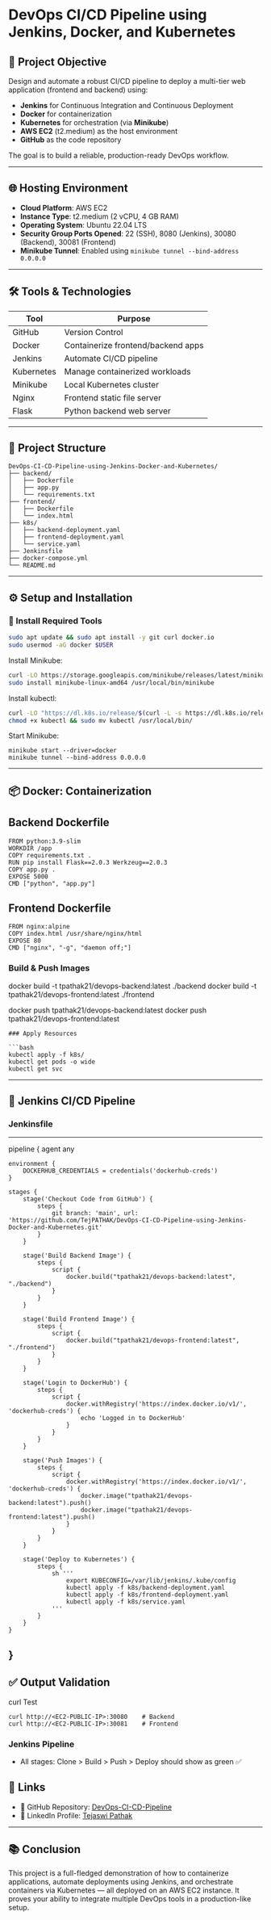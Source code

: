 # DevOps CI/CD Pipeline using Jenkins, Docker, and Kubernetes

## 🚀 Project Objective

Design and automate a robust CI/CD pipeline to deploy a multi-tier web application (frontend and backend) using:

- **Jenkins** for Continuous Integration and Continuous Deployment
- **Docker** for containerization
- **Kubernetes** for orchestration (via **Minikube**)
- **AWS EC2** (t2.medium) as the host environment
- **GitHub** as the code repository

The goal is to build a reliable, production-ready DevOps workflow.

---

## 🌐 Hosting Environment

- **Cloud Platform**: AWS EC2
- **Instance Type**: t2.medium (2 vCPU, 4 GB RAM)
- **Operating System**: Ubuntu 22.04 LTS
- **Security Group Ports Opened**: 22 (SSH), 8080 (Jenkins), 30080 (Backend), 30081 (Frontend)
- **Minikube Tunnel**: Enabled using `minikube tunnel --bind-address 0.0.0.0`

---

## 🛠️ Tools & Technologies

| Tool       | Purpose                            |
| ---------- | ---------------------------------- |
| GitHub     | Version Control                    |
| Docker     | Containerize frontend/backend apps |
| Jenkins    | Automate CI/CD pipeline            |
| Kubernetes | Manage containerized workloads     |
| Minikube   | Local Kubernetes cluster           |
| Nginx      | Frontend static file server        |
| Flask      | Python backend web server          |

---

## 📁 Project Structure

```
DevOps-CI-CD-Pipeline-using-Jenkins-Docker-and-Kubernetes/
├── backend/
│   ├── Dockerfile
│   ├── app.py
│   └── requirements.txt
├── frontend/
│   ├── Dockerfile
│   └── index.html
├── k8s/
│   ├── backend-deployment.yaml
│   ├── frontend-deployment.yaml
│   └── service.yaml
├── Jenkinsfile
├── docker-compose.yml
└── README.md
```

---

## ⚙️ Setup and Installation

### 🔧 Install Required Tools

```bash
sudo apt update && sudo apt install -y git curl docker.io
sudo usermod -aG docker $USER
```

Install Minikube:

```bash
curl -LO https://storage.googleapis.com/minikube/releases/latest/minikube-linux-amd64
sudo install minikube-linux-amd64 /usr/local/bin/minikube
```

Install kubectl:

```bash
curl -LO "https://dl.k8s.io/release/$(curl -L -s https://dl.k8s.io/release/stable.txt)/bin/linux/amd64/kubectl"
chmod +x kubectl && sudo mv kubectl /usr/local/bin/
```

Start Minikube:

```
minikube start --driver=docker
minikube tunnel --bind-address 0.0.0.0
```

---

## 📦 Docker: Containerization

## Backend Dockerfile
```
FROM python:3.9-slim
WORKDIR /app
COPY requirements.txt .
RUN pip install Flask==2.0.3 Werkzeug==2.0.3
COPY app.py .
EXPOSE 5000
CMD ["python", "app.py"]
```
## Frontend Dockerfile
```
FROM nginx:alpine
COPY index.html /usr/share/nginx/html
EXPOSE 80
CMD ["nginx", "-g", "daemon off;"]
```
### Build & Push Images
docker build -t tpathak21/devops-backend:latest ./backend
docker build -t tpathak21/devops-frontend:latest ./frontend

docker push tpathak21/devops-backend:latest
docker push tpathak21/devops-frontend:latest

```
### Apply Resources

```bash
kubectl apply -f k8s/
kubectl get pods -o wide
kubectl get svc
```

---

## 🔄 Jenkins CI/CD Pipeline

### Jenkinsfile
---
pipeline {
    agent any

    environment {
        DOCKERHUB_CREDENTIALS = credentials('dockerhub-creds')
    }

    stages {
        stage('Checkout Code from GitHub') {
            steps {
                git branch: 'main', url: 'https://github.com/TejPATHAK/DevOps-CI-CD-Pipeline-using-Jenkins-Docker-and-Kubernetes.git'
            }
        }

        stage('Build Backend Image') {
            steps {
                script {
                    docker.build("tpathak21/devops-backend:latest", "./backend")
                }
            }
        }

        stage('Build Frontend Image') {
            steps {
                script {
                    docker.build("tpathak21/devops-frontend:latest", "./frontend")
                }
            }
        }

        stage('Login to DockerHub') {
            steps {
                script {
                    docker.withRegistry('https://index.docker.io/v1/', 'dockerhub-creds') {
                        echo 'Logged in to DockerHub'
                    }
                }
            }
        }

        stage('Push Images') {
            steps {
                script {
                    docker.withRegistry('https://index.docker.io/v1/', 'dockerhub-creds') {
                        docker.image("tpathak21/devops-backend:latest").push()
                        docker.image("tpathak21/devops-frontend:latest").push()
                    }
                }
            }
        }

        stage('Deploy to Kubernetes') {
            steps {
                sh '''
                    export KUBECONFIG=/var/lib/jenkins/.kube/config
                    kubectl apply -f k8s/backend-deployment.yaml
                    kubectl apply -f k8s/frontend-deployment.yaml
                    kubectl apply -f k8s/service.yaml
                '''
            }
        }
    }
}
---
## ✅ Output Validation

curl Test

```
curl http://<EC2-PUBLIC-IP>:30080    # Backend
curl http://<EC2-PUBLIC-IP>:30081    # Frontend
```

### Jenkins Pipeline

- All stages: Clone > Build > Push > Deploy should show as green ✅


## 📎 Links

- 🔗 GitHub Repository: [DevOps-CI-CD-Pipeline](https://github.com/tpathak21/DevOps-CI-CD-Pipeline-using-Jenkins-Docker-and-Kubernetes)
- 🔗 LinkedIn Profile: [Tejaswi Pathak](https://www.linkedin.com/in/tejaswi-pathak)

---

## 📚 Conclusion

This project is a full-fledged demonstration of how to containerize applications, automate deployments using Jenkins, and orchestrate containers via Kubernetes — all deployed on an AWS EC2 instance. It proves your ability to integrate multiple DevOps tools in a production-like setup.

